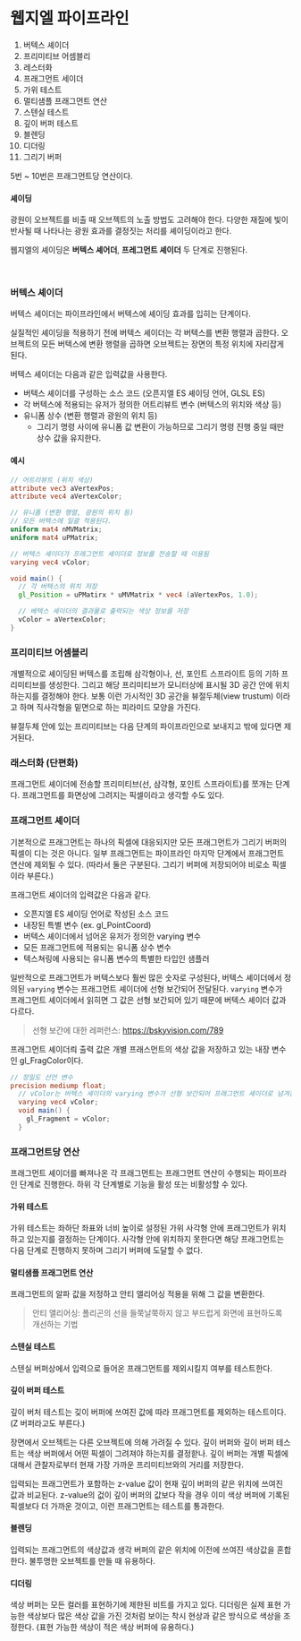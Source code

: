 # 웹지엘 파이프라인

1. 버텍스 셰이더
2. 프리미티브 어셈블리
3. 레스터화
4. 프래그먼트 세이더
5. 가위 테스트
6. 멀티샘플 프래그먼트 연산
7. 스텐실 테스트
8. 깊이 버퍼 테스트
9. 블렌딩
10. 디더링
11. 그리기 버퍼

5번 ~ 10번은 프래그먼트당 연산이다.

#### 셰이딩

광원이 오브젝트를 비출 때 오브젝트의 노출 방법도 고려해야 한다. 다양한 재질에 빛이 반사될 때 나타나는 광원 효과를 결정짓는 처리를 셰이딩이라고 한다.

웹지엘의 셰이딩은 **버텍스 셰어더**, **프레그먼트 셰이더** 두 단계로 진행된다.

<br>

### 버텍스 셰이더

버텍스 셰이더는 파이프라인에서 버텍스에 셰이딩 효과를 입히는 단계이다.

실질적인 셰이딩을 적용하기 전에 버텍스 셰이더는 각 버텍스를 변환 행렬과 곱한다. 오브젝트의 모든 버텍스에 변환 행렬을 곱하면 오브젝트는 장면의 특정 위치에 자리잡게 된다.

버텍스 셰이더는 다음과 같은 입력값을 사용한다.

- 버텍스 셰이더를 구성하는 소스 코드 (오픈지엘 ES 셰이딩 언어, GLSL ES)
- 각 버텍스에 적용되는 유저가 정의한 어트리뷰트 변수 (버텍스의 위치와 색상 등)
- 유니폼 상수 (변환 행렬과 광원의 위치 등)
  - 그리기 명령 사이에 유니폼 값 변환이 가능하므로 그리기 명령 진행 중일 때만 상수 값을 유지한다.

#### 예시

```glsl
// 어트리뷰트 (위치 색상)
attribute vec3 aVertexPos;
attribute vec4 aVertexColor;

// 유니폼 (변환 행렬, 광원의 위치 등)
// 모든 버텍스에 일괄 적용된다.
uniform mat4 nMVMatrix;
uniform mat4 uPMatrix;

// 버텍스 셰이더가 프래그먼트 셰이더로 정보를 전송할 때 이용됨
varying vec4 vColor;

void main() {
  // 각 버텍스의 위치 저장
  gl_Position = uPMatirx * uMVMatrix * vec4 (aVertexPos, 1.0);

  // 베텍스 셰이더의 결과물로 출력되는 색상 정보를 저장
  vColor = aVertexColor;
}
```

### 프리미티브 어셈블리

개별적으로 셰이딩된 버텍스를 조립해 삼각형이나, 선, 포인트 스프라이트 등의 기하 프리미티브를 생성한다. 그리고 해당 프리미티브가 모니터상에 표시될 3D 공간 안에 위치하는지를 결정해야 한다. 보통 이런 가시적인 3D 공간을 뷰절두체(view trustum) 이라고 하며 직사각형을 밑면으로 하는 피라미드 모양을 가진다.

뷰절두체 안에 있는 프리미티브는 다음 단계의 파이프라인으로 보내지고 밖에 있다면 제거된다.

### 래스터화 (단편화)

프래그먼트 셰이더에 전송할 프리미티브(선, 삼각형, 포인트 스프라이트)를 쪼개는 단계다. 프래그먼트를 화면상에 그려지는 픽셀이라고 생각할 수도 있다.

### 프래그먼트 셰이더

기본적으로 프래그먼트는 하나의 픽셀에 대응되지만 모든 프래그먼트가 그리기 버퍼의 픽셀이 디는 것은 아니다. 일부 프래그먼트는 파이프라인 마지막 단계에서 프래그먼트 연산에 제외될 수 있다.
(따라서 둘은 구분된다. 그리기 버퍼에 저장되어야 비로소 픽셀이라 부른다.)

프래그먼트 셰이더의 입력값은 다음과 같다.

- 오픈지엘 ES 셰이딩 언어로 작성된 소스 코드
- 내장된 특별 변수 (ex. gl_PointCoord)
- 버텍스 셰이더에서 넘어온 유저가 정의한 varying 변수
- 모든 프래그먼트에 적용되는 유니폼 상수 변수
- 텍스쳐링에 사용되는 유니폼 변수의 특별한 타입인 샘플러

일반적으로 프래그먼트가 버텍스보다 훨씬 많은 숫자로 구성된다, 버텍스 셰이더에서 정의된 `varying` 변수는 프래그먼트 셰이더에 선형 보간되어 전달된다. `varying` 변수가 프래그먼트 셰이더에서 읽히면 그 값은 선형 보간되어 있기 때문에 버텍스 셰이더 값과 다르다.

> 선형 보간에 대한 레퍼런스: https://bskyvision.com/789

프래그먼트 셰이더릐 출력 값은 개별 프래스먼트의 색상 값을 저장하고 있는 내장 변수인 gl_FragColor이다.

```glsl
// 정밀도 선언 변수
precision mediump float;
  // vColor는 버텍스 셰이더의 varying 변수가 선형 보간되어 프래그먼트 셰이더로 넘겨진 값을 저장하고 있다.
  varying vec4 vColor;
  void main() {
    gl_Fragment = vColor;
  }
```

### 프래그먼트당 연산

프래그먼트 셰이더를 빠져나온 각 프래그먼트는 프래그먼트 연산이 수행되는 파이프라인 단계로 진행한다. 하위 각 단계별로 기능을 활성 또는 비활성할 수 있다.

#### 가위 테스트

가위 테스트는 좌하단 좌표와 너비 높이로 설정된 가위 사각형 안에 프래그먼트가 위치하고 있는지를 결정하는 단계이다. 사각형 안에 위치하지 못한다면 해당 프래그먼트는 다음 단계로 진행하지 못하며 그리기 버퍼에 도달할 수 없다.

#### 멀티샘플 프래그먼트 연산

프래그먼트의 알파 값을 저정하고 안티 앨리어싱 적용을 위해 그 값을 변환한다.

> 안티 앨리어싱: 폴리곤의 선을 들쭉날쭉하지 않고 부드럽게 화면에 표현하도록 개선하는 기법

#### 스텐실 테스트

스텐실 버퍼상에서 입력으로 들어온 프래그먼트를 제외시킬지 여부를 테스트한다.

#### 깊이 버퍼 테스트

깊이 버처 테스트는 깇이 버퍼에 쓰여진 값에 따라 프래그먼트를 제외하는 테스트이다. (Z 버퍼라고도 부른다.)

장면에서 오브젝트는 다른 오브젝트에 의해 가려질 수 있다. 깊이 버퍼와 깊이 버퍼 테스트는 색상 버퍼에서 어떤 픽셀이 그려져야 하는지를 결정핟나. 깊이 버퍼는 개별 픽셀에 대해서 관찰자로부터 현재 가장 가까운 프리미티브와의 거리를 저장한다.

입력되는 프래그먼트가 포함하는 z-value 값이 현재 깊이 버퍼의 같은 위치에 쓰여진 값과 비교된다. z-value의 겂이 깊이 버퍼의 값보다 작을 경우 이미 색상 버퍼에 기록된 픽셀보다 더 가까운 것이고, 이런 프래그먼트는 테스트를 통과한다.

#### 블렌딩

입력되는 프래그먼트의 색상값과 생각 버퍼의 같은 위치에 이전에 쓰여진 색상값을 혼합한다. 불투명한 오브젝트를 만들 때 유용하다.

#### 디더링

색상 버퍼는 모든 컬러를 표현하기에 제한된 비트를 가지고 있다. 디더링은 실제 표현 가능한 색상보다 많은 색상 값을 가진 것처럼 보이는 착시 현상과 같은 방식으로 색상을 조정한다. (표현 가능한 색상이 적은 색상 버퍼에 유용하다.)
